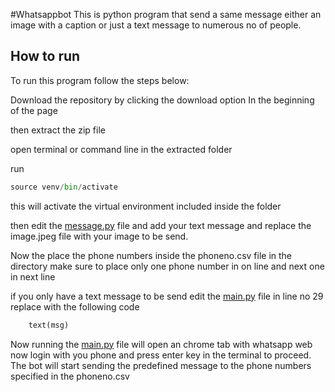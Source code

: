 #Whatsappbot
This is python program that send a same message either an image with a caption or just a text message to numerous no of people.

## How to run

To run this program  follow the steps below:

Download the repository by clicking the download option In the beginning of the page

then extract the zip file 

open terminal or command line in the extracted folder

run 

```python
source venv/bin/activate
```

this will activate the virtual environment included inside the folder

then edit the [message.py](http://message.py) file and add your text message and replace the image.jpeg file with your image to be send.

Now the place the phone numbers inside the phoneno.csv file in the directory make sure to place only one phone number in on line and next one in next line

if you only have a text message to be send edit the [main.py](http://main.py) file in line no 29 replace with the following code

```python
	text(msg)
```

Now running the [main.py](http://main.py) file will open an chrome tab with whatsapp web now login with you phone and press enter key in the terminal to proceed. The bot will start sending the predefined message to the phone numbers specified in the phoneno.csv
